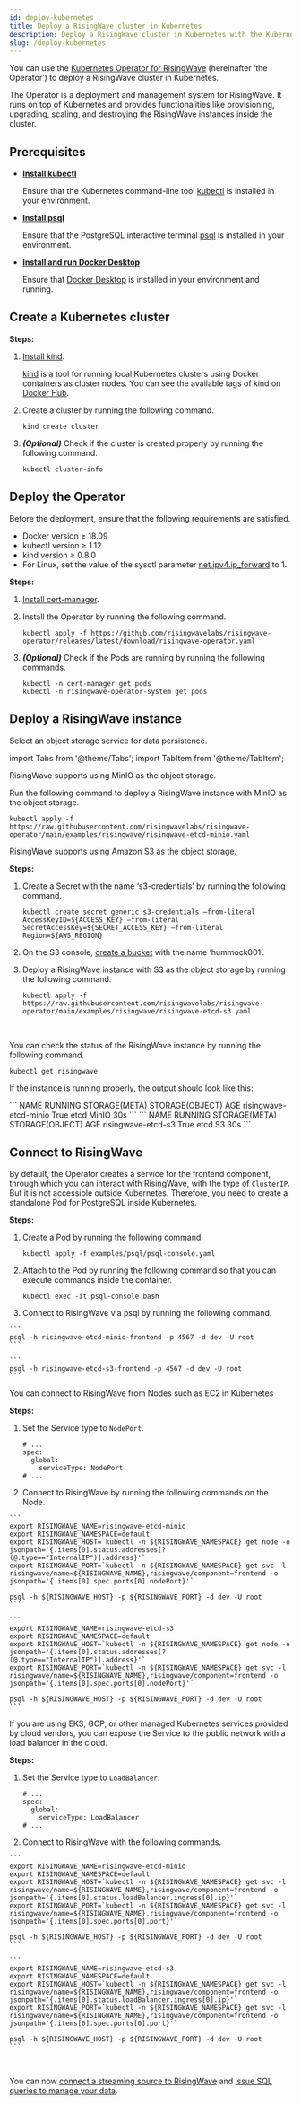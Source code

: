 ```yaml
---
id: deploy-kubernetes
title: Deploy a RisingWave cluster in Kubernetes
description: Deploy a RisingWave cluster in Kubernetes with the Kubernetes Operator for RisingWave.
slug: /deploy-kubernetes
---
```


You can use the [Kubernetes Operator for RisingWave](https://github.com/risingwavelabs/risingwave-operator) (hereinafter ‘the Operator’) to deploy a RisingWave cluster in Kubernetes.

The Operator is a deployment and management system for RisingWave. It runs on top of Kubernetes and provides functionalities like provisioning, upgrading, scaling, and destroying the RisingWave instances inside the cluster. 

## Prerequisites

* **[Install kubectl](http://pwittrock.github.io/docs/tasks/tools/install-kubectl/)**

    Ensure that the Kubernetes command-line tool [kubectl](https://kubernetes.io/docs/reference/kubectl/) is installed in your environment.

* **[Install psql](https://www.postgresql.org/download/)**

    Ensure that the PostgreSQL interactive terminal [psql](https://www.postgresql.org/docs/current/app-psql.html) is installed in your environment.

* **[Install and run Docker Desktop](https://docs.docker.com/get-docker/)**
    
    Ensure that [Docker Desktop](https://www.docker.com/products/docker-desktop/) is installed in your environment and running.



## Create a Kubernetes cluster

**Steps:**

1. [Install kind](https://kind.sigs.k8s.io/docs/user/quick-start#installation).

    [kind](https://kind.sigs.k8s.io/) is a tool for running local Kubernetes clusters using Docker containers as cluster nodes. You can see the available tags of kind on [Docker Hub](https://hub.docker.com/r/kindest/node/tags).

1. Create a cluster by running the following command.

    ```
    kind create cluster
    ```

1. ***(Optional)*** Check if the cluster is created properly by running the following command.

    ```
    kubectl cluster-info
    ```

## Deploy the Operator

Before the deployment, ensure that the following requirements are satisfied.

* Docker version ≥ 18.09
* kubectl version ≥ 1.12
* kind version ≥ 0.8.0
* For Linux, set the value of the sysctl parameter [net.ipv4.ip_forward](https://linuxconfig.org/how-to-turn-on-off-ip-forwarding-in-linux) to 1.

**Steps:**

1. [Install cert-manager](https://cert-manager.io/docs/installation/).

1. Install the Operator by running the following command.
    ```
    kubectl apply -f https://github.com/risingwavelabs/risingwave-operator/releases/latest/download/risingwave-operator.yaml
    ```

1. ***(Optional)*** Check if the Pods are running by running the following commands.

    ```
    kubectl -n cert-manager get pods
    kubectl -n risingwave-operator-system get pods
    ```

## Deploy a RisingWave instance

Select an object storage service for data persistence.

import Tabs from '@theme/Tabs';
import TabItem from '@theme/TabItem';

<Tabs groupId="storage_selection">
<TabItem value="minio" label="etcd+MinIO" default>

RisingWave supports using MinIO as the object storage.

Run the following command to deploy a RisingWave instance with MinIO as the object storage.

```
kubectl apply -f https://raw.githubusercontent.com/risingwavelabs/risingwave-operator/main/examples/risingwave/risingwave-etcd-minio.yaml
```

</TabItem>
<TabItem value="s3" label="etcd+S3">

RisingWave supports using Amazon S3 as the object storage.

**Steps:**

1. Create a Secret with the name ‘s3-credentials’ by running the following command.

    ```
    kubectl create secret generic s3-credentials —from-literal AccessKeyID=${ACCESS_KEY} —from-literal SecretAccessKey=${SECRET_ACCESS_KEY} —from-literal Region=${AWS_REGION}
    ```

1. On the S3 console, [create a bucket](https://docs.aws.amazon.com/AmazonS3/latest/userguide/create-bucket-overview.html) with the name ‘hummock001’.

1. Deploy a RisingWave instance with S3 as the object storage by running the following command.

    ```
    kubectl apply -f https://raw.githubusercontent.com/risingwavelabs/risingwave-operator/main/examples/risingwave/risingwave-etcd-s3.yaml
    ```

</TabItem>
</Tabs>

<br />

You can check the status of the RisingWave instance by running the following command.

```
kubectl get risingwave
```

If the instance is running properly, the output should look like this:

<Tabs groupId="storage_selection">
<TabItem value="minio" label="etcd+MinIO" default>
    ```
    NAME                    RUNNING   STORAGE(META)   STORAGE(OBJECT)   AGE
    risingwave-etcd-minio   True      etcd            MinIO             30s
    ```
</TabItem>
<TabItem value="s3" label="etcd+S3">
    ```
    NAME                    RUNNING   STORAGE(META)   STORAGE(OBJECT)   AGE
    risingwave-etcd-s3      True      etcd            S3                30s
    ```
</TabItem>
</Tabs>


## Connect to RisingWave

<Tabs>
<TabItem value="clusterip" label="ClusterIP" default>

By default, the Operator creates a service for the frontend component, through which you can interact with RisingWave, with the type of `ClusterIP`. But it is not accessible outside Kubernetes. Therefore, you need to create a standalone Pod for PostgreSQL inside Kubernetes.

**Steps:**

1. Create a Pod by running the following command.

    ```
    kubectl apply -f examples/psql/psql-console.yaml
    ```

1. Attach to the Pod by running the following command so that you can execute commands inside the container.

    ```
    kubectl exec -it psql-console bash
    ```

1. Connect to RisingWave via psql by running the following command.
<Tabs groupId="storage_selection">
<TabItem value="minio" label="etcd+MinIO" default>

    ```
    psql -h risingwave-etcd-minio-frontend -p 4567 -d dev -U root
    ```

</TabItem>
<TabItem value="s3" label="etcd+S3">

    ```
    psql -h risingwave-etcd-s3-frontend -p 4567 -d dev -U root
    ```

</TabItem>
</Tabs>


</TabItem>
<TabItem value="nodeport" label="NodePort" >

You can connect to RisingWave from Nodes such as EC2 in Kubernetes

**Steps:**

1. Set the Service type to `NodePort`.

    ```
    # ...
    spec:
      global:
        serviceType: NodePort
    # ...
    ```

1. Connect to RisingWave by running the following commands on the Node.
<Tabs groupId="storage_selection">
<TabItem value="minio" label="etcd+MinIO" default>

    ```
    export RISINGWAVE_NAME=risingwave-etcd-minio
    export RISINGWAVE_NAMESPACE=default
    export RISINGWAVE_HOST=`kubectl -n ${RISINGWAVE_NAMESPACE} get node -o jsonpath='{.items[0].status.addresses[?(@.type=="InternalIP")].address}'`
    export RISINGWAVE_PORT=`kubectl -n ${RISINGWAVE_NAMESPACE} get svc -l risingwave/name=${RISINGWAVE_NAME},risingwave/component=frontend -o jsonpath='{.items[0].spec.ports[0].nodePort}'`

    psql -h ${RISINGWAVE_HOST} -p ${RISINGWAVE_PORT} -d dev -U root
    ```

</TabItem>
<TabItem value="s3" label="etcd+S3">

    ```
    export RISINGWAVE_NAME=risingwave-etcd-s3
    export RISINGWAVE_NAMESPACE=default
    export RISINGWAVE_HOST=`kubectl -n ${RISINGWAVE_NAMESPACE} get node -o jsonpath='{.items[0].status.addresses[?(@.type=="InternalIP")].address}'`
    export RISINGWAVE_PORT=`kubectl -n ${RISINGWAVE_NAMESPACE} get svc -l risingwave/name=${RISINGWAVE_NAME},risingwave/component=frontend -o jsonpath='{.items[0].spec.ports[0].nodePort}'`

    psql -h ${RISINGWAVE_HOST} -p ${RISINGWAVE_PORT} -d dev -U root
    ```

</TabItem>
</Tabs>


</TabItem>
<TabItem value="loadbalancer" label="LoadBalancer">

If you are using EKS, GCP, or other managed Kubernetes services provided by cloud vendors, you can expose the Service to the public network with a load balancer in the cloud. 

**Steps:**

1. Set the Service type to `LoadBalancer`.

    ```
    # ...
    spec:
      global:
        serviceType: LoadBalancer
    # ...
    ```

1. Connect to RisingWave with the following commands.
<Tabs groupId="storage_selection">
<TabItem value="minio" label="etcd+MinIO" default>

    ```
    export RISINGWAVE_NAME=risingwave-etcd-minio
    export RISINGWAVE_NAMESPACE=default
    export RISINGWAVE_HOST=`kubectl -n ${RISINGWAVE_NAMESPACE} get svc -l risingwave/name=${RISINGWAVE_NAME},risingwave/component=frontend -o jsonpath='{.items[0].status.loadBalancer.ingress[0].ip}'`
    export RISINGWAVE_PORT=`kubectl -n ${RISINGWAVE_NAMESPACE} get svc -l risingwave/name=${RISINGWAVE_NAME},risingwave/component=frontend -o jsonpath='{.items[0].spec.ports[0].port}'`

    psql -h ${RISINGWAVE_HOST} -p ${RISINGWAVE_PORT} -d dev -U root
    ```

</TabItem>
<TabItem value="s3" label="etcd+S3">

    ```
    export RISINGWAVE_NAME=risingwave-etcd-s3
    export RISINGWAVE_NAMESPACE=default
    export RISINGWAVE_HOST=`kubectl -n ${RISINGWAVE_NAMESPACE} get svc -l risingwave/name=${RISINGWAVE_NAME},risingwave/component=frontend -o jsonpath='{.items[0].status.loadBalancer.ingress[0].ip}'`
    export RISINGWAVE_PORT=`kubectl -n ${RISINGWAVE_NAMESPACE} get svc -l risingwave/name=${RISINGWAVE_NAME},risingwave/component=frontend -o jsonpath='{.items[0].spec.ports[0].port}'`

    psql -h ${RISINGWAVE_HOST} -p ${RISINGWAVE_PORT} -d dev -U root
    ```

</TabItem>
</Tabs>



</TabItem>
</Tabs>

<br />

You can now [connect a streaming source to RisingWave](sql/commands/sql-create-source.md) and [issue SQL queries to manage your data](query-manage-data.md).


